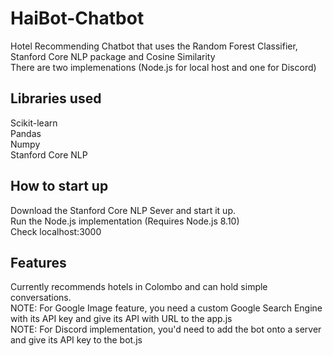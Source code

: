 # HaiBot-Chatbot
Hotel Recommending Chatbot that uses the Random Forest Classifier, Stanford Core NLP package and Cosine Similarity  
There are two implemenations (Node.js for local host and one for Discord)

## Libraries used  
Scikit-learn  
Pandas  
Numpy  
Stanford Core NLP  


## How to start up
Download the Stanford Core NLP Sever and start it up.  
Run the Node.js implementation (Requires Node.js 8.10)  
Check localhost:3000  

## Features
Currently recommends hotels in Colombo and can hold simple conversations.  
NOTE: For Google Image feature, you need a custom Google Search Engine with its API key and give its API with URL to the app.js  
NOTE: For Discord implementation, you'd need to add the bot onto a server and give its API key to the bot.js
